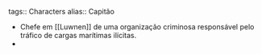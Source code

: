 tags:: Characters
alias:: Capitão

- Chefe em [[Luwnen]] de uma organização criminosa responsável pelo tráfico de cargas marítimas ilícitas.
-